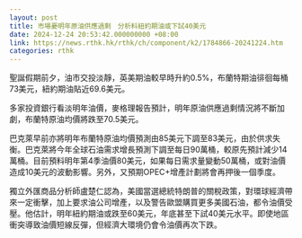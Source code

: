 ```yaml
---
layout: post
title: 市場憂明年原油供應過剩　分析料紐約期油或下試40美元
date: 2024-12-24 20:53:42.000000000 +08:00
link: https://news.rthk.hk/rthk/ch/component/k2/1784866-20241224.htm
categories: rthk
---
```


聖誕假期前夕，油市交投淡靜，英美期油較早時升約0.5%，布蘭特期油徘徊每桶73美元，紐約期油貼近69.6美元。

多家投資銀行看淡明年油價，麥格理報告預計，明年原油供應過剩情況將不斷加劇，布蘭特原油均價將跌至70.5美元。

巴克萊早前亦將明年布蘭特原油均價預測由85美元下調至83美元，由於供求失衡。巴克萊將今年全球石油需求增長預測下調至每日90萬桶，較原先預計減少14萬桶。目前預料明年第4季油價80美元，如果每日需求量變動50萬桶，或對油價造成10美元的波動影響。另外，又預期OPEC+增產計劃將會再押後一個季度。 

獨立外匯商品分析師盧楚仁認為，美國當選總統特朗普的關稅政策，對環球經濟帶來一定衝擊，加上要求油公司增產，以及警告歐盟購買更多美國石油，都令油價受壓。他估計，明年紐約期油或跌至60美元，年底甚至下試40美元水平。即使地區衝突導致油價短線反彈，但經濟大環境仍會令油價再次下跌。
